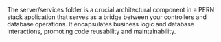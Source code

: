The server/services folder is a crucial architectural component in a PERN stack application that serves as a bridge between your controllers and database operations. It encapsulates business logic and database interactions, promoting code reusability and maintainability.